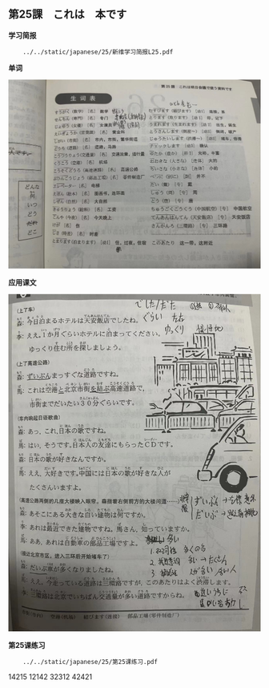 ## 第25課　これは　本です

**学习简报**

```pdf
	../../static/japanese/25/新维学习简报L25.pdf
```

**单词**

![](../../images/japanese/25/单词.jpg)

**应用课文**

![](../../images/japanese/25/应用课文.jpg)

**第25课练习**

```pdf
	../../static/japanese/25/第25课练习.pdf
```

14215 12142
32312 42421
